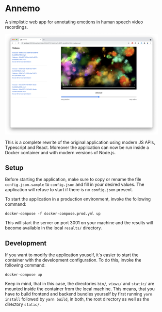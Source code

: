 # Annemo

A simplistic web app for annotating emotions in human speech video recordings.

![annemo screenshot](https://github.com/cwi-dis/annemo/raw/master/doc/screenshot.png)

This is a complete rewrite of the original application using modern JS APIs,
Typescript and React. Moreover the application can now be run inside a Docker
container and with modern versions of Node.js.

## Setup

Before starting the application, make sure to copy or rename the file
`config.json.sample` to `config.json` and fill in your desired values. The
application will refuse to start if there is no `config.json` present.

To start the application in a production environment, invoke the following
command:

    docker-compose -f docker-compose.prod.yml up

This will start the server on port 3001 on your machine and the results will
become available in the local `results/` directory.

## Development

If you want to modify the application youself, it's easier to start the
container with the development configuration. To do this, invoke the following
command:

    docker-compose up

Keep in mind, that in this case, the directories `bin/`, `views/` and `static/`
are mounted inside the container from the local machine. This means, that you
have to build frontend and backend bundles yourself by first running
`yarn install` followed by `yarn build`, in both, the root directory as well as
the directory `static/`.
